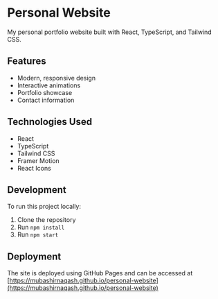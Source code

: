 # Personal Website

My personal portfolio website built with React, TypeScript, and Tailwind CSS.

## Features
- Modern, responsive design
- Interactive animations
- Portfolio showcase
- Contact information

## Technologies Used
- React
- TypeScript
- Tailwind CSS
- Framer Motion
- React Icons

## Development
To run this project locally:
1. Clone the repository
2. Run `npm install`
3. Run `npm start`

## Deployment
The site is deployed using GitHub Pages and can be accessed at [https://mubashirnaqash.github.io/personal-website](https://mubashirnaqash.github.io/personal-website)
